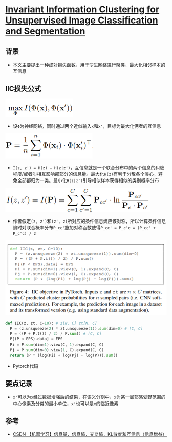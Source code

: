 # [Invariant Information Clustering for Unsupervised Image Classification and Segmentation](https://arxiv.org/abs/1807.06653v4)

## 背景
- 本文主要提出一种成对损失函数，用于孪生网络进行聚类，最大化相邻样本的互信息
## IIC损失公式
![](f1.png)
- 设`Φ`为神经网络，同时通过两个近似输入`x`和`x'`，目标为最大化俩者的互信息

![](f2.png)
- `I(z, z') = H(z) − H(z|z')`，互信息就是一个联合分布中的两个信息的纠缠程度/或者叫相互影响那部分的信息量。最大化`H(z)`有利于分散各个类心，避免全部都归为一类。最小化`H(z|z')`引导相似样本获得相似的类别概率分布

![](f3.png)
- 作者假定`(z, z')`和`(z', z)`所对应的条件信息熵应该对称，所以计算条件信息熵时对联合概率分布`P_cc'`施加对称函数使得`P_cc' = P_c'c = (P_cc' + P_c'c) / 2`

![](code.png)
```python
def IIC(z, zt, C=10): # z[N, C] zt[N, C]
  P = (z.unsqueeze(2) * zt.unsqueeze(1)).sum(dim=0) # [C, C]
  P = ((P + P.t()) / 2) / P.sum() # [C, C]
  P[(P < EPS).data] = EPS
  Pi = P.sum(dim=1).view(C, 1).expand(C, C)
  Pj = P.sum(dim=0).view(1, C).expand(C, C)
  return (P * (log(Pi) + log(Pj) - log(P))).sum()
```
- Pytorch代码
## 要点记录
- `x'`可以为`x`经过数据增强后的结果，在语义分割中，`x`为某一局部感受野范围的中心像素及分类的最小单位，`x'`也可以是`x`的临近像素

## 参考
- [CSDN 【机器学习】信息量，信息熵，交叉熵，KL散度和互信息（信息增益）](https://blog.csdn.net/haolexiao/article/details/70142571)

